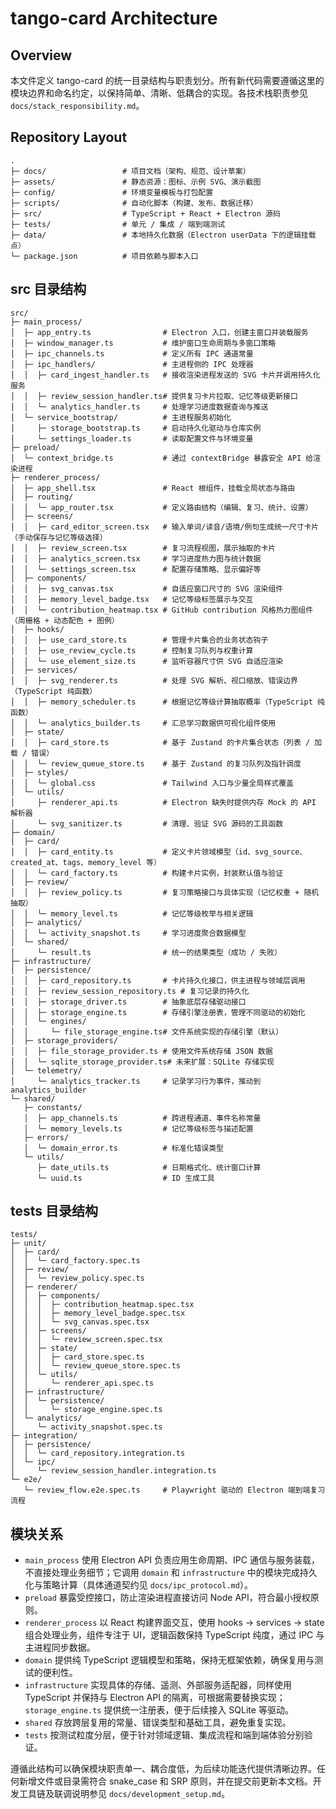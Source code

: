 # tango-card Architecture

## Overview
本文件定义 tango-card 的统一目录结构与职责划分。所有新代码需要遵循这里的模块边界和命名约定，以保持简单、清晰、低耦合的实现。各技术栈职责参见 `docs/stack_responsibility.md`。

## Repository Layout
```
.
├─ docs/                 # 项目文档（架构、规范、设计草案）
├─ assets/               # 静态资源：图标、示例 SVG、演示截图
├─ config/               # 环境变量模板与打包配置
├─ scripts/              # 自动化脚本（构建、发布、数据迁移）
├─ src/                  # TypeScript + React + Electron 源码
├─ tests/                # 单元 / 集成 / 端到端测试
├─ data/                 # 本地持久化数据（Electron userData 下的逻辑挂载点）
└─ package.json          # 项目依赖与脚本入口
```

## src 目录结构
```
src/
├─ main_process/
│  ├─ app_entry.ts                # Electron 入口，创建主窗口并装载服务
│  ├─ window_manager.ts           # 维护窗口生命周期与多窗口策略
│  ├─ ipc_channels.ts             # 定义所有 IPC 通道常量
│  ├─ ipc_handlers/               # 主进程侧的 IPC 处理器
│  │  ├─ card_ingest_handler.ts   # 接收渲染进程发送的 SVG 卡片并调用持久化服务
│  │  ├─ review_session_handler.ts# 提供复习卡片拉取、记忆等级更新接口
│  │  └─ analytics_handler.ts     # 处理学习进度数据查询与推送
│  └─ service_bootstrap/          # 主进程服务初始化
│     ├─ storage_bootstrap.ts     # 启动持久化驱动与仓库实例
│     └─ settings_loader.ts       # 读取配置文件与环境变量
├─ preload/
│  └─ context_bridge.ts           # 通过 contextBridge 暴露安全 API 给渲染进程
├─ renderer_process/
│  ├─ app_shell.tsx               # React 根组件，挂载全局状态与路由
│  ├─ routing/
│  │  └─ app_router.tsx           # 定义路由结构（编辑、复习、统计、设置）
│  ├─ screens/
│  │  ├─ card_editor_screen.tsx   # 输入单词/读音/语境/例句生成统一尺寸卡片（手动保存与记忆等级选择）
│  │  ├─ review_screen.tsx        # 复习流程视图，展示抽取的卡片
│  │  ├─ analytics_screen.tsx     # 学习进度热力图与统计数据
│  │  └─ settings_screen.tsx      # 配置存储策略、显示偏好等
│  ├─ components/
│  │  ├─ svg_canvas.tsx           # 自适应窗口尺寸的 SVG 渲染组件
│  │  ├─ memory_level_badge.tsx   # 记忆等级标签展示与交互
│  │  └─ contribution_heatmap.tsx # GitHub contribution 风格热力图组件（周栅格 + 动态配色 + 图例）
│  ├─ hooks/
│  │  ├─ use_card_store.ts        # 管理卡片集合的业务状态钩子
│  │  ├─ use_review_cycle.ts      # 控制复习队列与权重计算
│  │  └─ use_element_size.ts      # 监听容器尺寸供 SVG 自适应渲染
│  ├─ services/
│  │  ├─ svg_renderer.ts          # 处理 SVG 解析、视口缩放、错误边界（TypeScript 纯函数）
│  │  ├─ memory_scheduler.ts      # 根据记忆等级计算抽取概率（TypeScript 纯函数）
│  │  └─ analytics_builder.ts     # 汇总学习数据供可视化组件使用
│  ├─ state/
│  │  ├─ card_store.ts            # 基于 Zustand 的卡片集合状态（列表 / 加载 / 错误）
│  │  └─ review_queue_store.ts    # 基于 Zustand 的复习队列及指针调度
│  ├─ styles/
│  │  └─ global.css               # Tailwind 入口与少量全局样式覆盖
│  └─ utils/
│     ├─ renderer_api.ts          # Electron 缺失时提供内存 Mock 的 API 解析器
│     └─ svg_sanitizer.ts         # 清理、验证 SVG 源码的工具函数
├─ domain/
│  ├─ card/
│  │  ├─ card_entity.ts           # 定义卡片领域模型（id、svg_source、created_at、tags、memory_level 等）
│  │  └─ card_factory.ts          # 构建卡片实例，封装默认值与验证
│  ├─ review/
│  │  ├─ review_policy.ts         # 复习策略接口与具体实现（记忆权重 + 随机抽取）
│  │  └─ memory_level.ts          # 记忆等级枚举与相关逻辑
│  ├─ analytics/
│  │  └─ activity_snapshot.ts     # 学习进度聚合数据模型
│  └─ shared/
│     └─ result.ts                # 统一的结果类型（成功 / 失败）
├─ infrastructure/
│  ├─ persistence/
│  │  ├─ card_repository.ts       # 卡片持久化接口，供主进程与领域层调用
│  │  ├─ review_session_repository.ts # 复习记录的持久化
│  │  ├─ storage_driver.ts        # 抽象底层存储驱动接口
│  │  ├─ storage_engine.ts        # 存储引擎注册表，管理不同驱动的初始化
│  │  └─ engines/
│  │     └─ file_storage_engine.ts# 文件系统实现的存储引擎（默认）
│  ├─ storage_providers/
│  │  ├─ file_storage_provider.ts # 使用文件系统存储 JSON 数据
│  │  └─ sqlite_storage_provider.ts# 未来扩展：SQLite 存储实现
│  └─ telemetry/
│     └─ analytics_tracker.ts     # 记录学习行为事件，推动到 analytics_builder
└─ shared/
   ├─ constants/
   │  ├─ app_channels.ts          # 跨进程通道、事件名称常量
   │  └─ memory_levels.ts         # 记忆等级标签与描述配置
   ├─ errors/
   │  └─ domain_error.ts          # 标准化错误类型
   └─ utils/
      ├─ date_utils.ts            # 日期格式化、统计窗口计算
      └─ uuid.ts                  # ID 生成工具
```

## tests 目录结构
```
tests/
├─ unit/
│  ├─ card/
│  │  └─ card_factory.spec.ts
│  ├─ review/
│  │  └─ review_policy.spec.ts
│  ├─ renderer/
│  │  ├─ components/
│  │  │  ├─ contribution_heatmap.spec.tsx
│  │  │  ├─ memory_level_badge.spec.tsx
│  │  │  └─ svg_canvas.spec.tsx
│  │  ├─ screens/
│  │  │  └─ review_screen.spec.tsx
│  │  ├─ state/
│  │  │  ├─ card_store.spec.ts
│  │  │  └─ review_queue_store.spec.ts
│  │  └─ utils/
│  │     └─ renderer_api.spec.ts
│  ├─ infrastructure/
│  │  └─ persistence/
│  │     └─ storage_engine.spec.ts
│  └─ analytics/
│     └─ activity_snapshot.spec.ts
├─ integration/
│  ├─ persistence/
│  │  └─ card_repository.integration.ts
│  └─ ipc/
│     └─ review_session_handler.integration.ts
└─ e2e/
   └─ review_flow.e2e.spec.ts     # Playwright 驱动的 Electron 端到端复习流程
```

## 模块关系
- `main_process` 使用 Electron API 负责应用生命周期、IPC 通信与服务装载，不直接处理业务细节；它调用 `domain` 和 `infrastructure` 中的模块完成持久化与策略计算（具体通道契约见 `docs/ipc_protocol.md`）。
- `preload` 暴露受控接口，防止渲染进程直接访问 Node API，符合最小授权原则。
- `renderer_process` 以 React 构建界面交互，使用 hooks → services → state 组合处理业务，组件专注于 UI，逻辑函数保持 TypeScript 纯度，通过 IPC 与主进程同步数据。
- `domain` 提供纯 TypeScript 逻辑模型和策略，保持无框架依赖，确保复用与测试的便利性。
- `infrastructure` 实现具体的存储、遥测、外部服务适配器，同样使用 TypeScript 并保持与 Electron API 的隔离，可根据需要替换实现；`storage_engine.ts` 提供统一注册表，便于后续接入 SQLite 等驱动。
- `shared` 存放跨层复用的常量、错误类型和基础工具，避免重复实现。
- `tests` 按测试粒度分层，便于针对领域逻辑、集成流程和端到端体验分别验证。

遵循此结构可以确保模块职责单一、耦合度低，为后续功能迭代提供清晰边界。任何新增文件或目录需符合 snake_case 和 SRP 原则，并在提交前更新本文档。开发工具链及联调说明参见 `docs/development_setup.md`。
